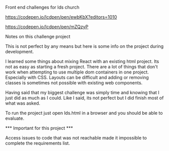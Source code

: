 Front end challenges for lds church

https://codepen.io/lcdpen/pen/ewbKbX?editors=1010

https://codepen.io/lcdpen/pen/mZQzyP

Notes on this challenge project

This is not perfect by any means but here is some info on the project during development.

I learned some things about mixing React with an existing html project. Its not as easy as starting a fresh project. There are a lot of things that don't work when attempting to use multiple dom containers
in one project. Especially with CSS. Layouts can be difficult and adding or removing classes is sometimes not possible with existing web components.

Having said that my biggest challenge was simply time and knowing that I just did as much as I could. Like I said, its not perfect but I did finish most of what was asked.  

To run the project just open lds.html in a browser and you should be able to evaluate.
    
*** Important for this project ***  

Access issues to code that was not reachable made it impossible to complete the requirements list.
